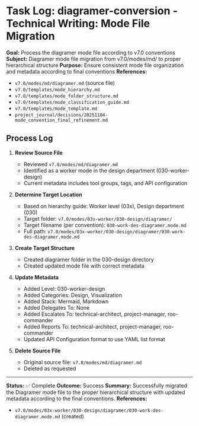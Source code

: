 # Task Log: diagramer-conversion - Technical Writing: Mode File Migration

**Goal:** Process the diagramer mode file according to v7.0 conventions
**Subject:** Diagramer mode file migration from v7.0/modes/md/ to proper hierarchical structure
**Purpose:** Ensure consistent mode file organization and metadata according to final conventions
**References:** 
- `v7.0/modes/md/diagramer.md` (source file)
- `v7.0/templates/mode_hierarchy.md`
- `v7.0/templates/mode_folder_structure.md`
- `v7.0/templates/mode_classification_guide.md`
- `v7.0/templates/mode_template.md`
- `project_journal/decisions/20251104-mode_convention_final_refinement.md`

## Process Log

1. **Review Source File**
   - Reviewed `v7.0/modes/md/diagramer.md`
   - Identified as a worker mode in the design department (030-worker-design)
   - Current metadata includes tool groups, tags, and API configuration

2. **Determine Target Location**
   - Based on hierarchy guide: Worker level (03x), Design department (030)
   - Target folder: `v7.0/modes/03x-worker/030-design/diagramer/`
   - Target filename (per convention): `030-work-des-diagramer.mode.md`
   - Full path: `v7.0/modes/03x-worker/030-design/diagramer/030-work-des-diagramer.mode.md`

3. **Create Target Structure**
   - Created diagramer folder in the 030-design directory
   - Created updated mode file with correct metadata

4. **Update Metadata**
   - Added Level: 030-worker-design
   - Added Categories: Design, Visualization
   - Added Stack: Mermaid, Markdown
   - Added Delegates To: None
   - Added Escalates To: technical-architect, project-manager, roo-commander
   - Added Reports To: technical-architect, project-manager, roo-commander
   - Updated API Configuration format to use YAML list format

5. **Delete Source File**
   - Original source file: `v7.0/modes/md/diagramer.md`
   - Deleted as requested

---

**Status:** ✅ Complete
**Outcome:** Success
**Summary:** Successfully migrated the Diagramer mode file to the proper hierarchical structure with updated metadata according to the final conventions.
**References:** 
- `v7.0/modes/03x-worker/030-design/diagramer/030-work-des-diagramer.mode.md` (created)